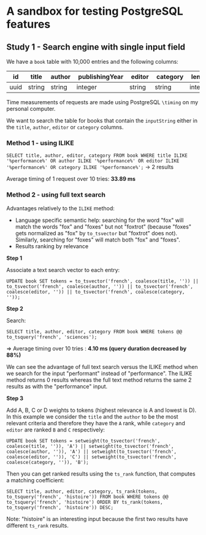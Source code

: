 # A sandbox for testing PostgreSQL features

## Study 1 - Search engine with single input field

We have a `book` table with 10,000 entries and the following columns:

| id   | title  | author |  publishingYear |  editor |  category |  lendingNumber2017 |
| ---- | ------ | ------ | --------------- | ------- | --------- | ------------------ |
| uuid | string | string | integer         | string  | string    | integer            |

Time measurements of requests are made using PostgreSQL `\timing` on my personal computer.

We want to search the table for books that contain the `inputString` either in the `title`, `author`, `editor` or `category` columns.

### Method 1 - using ILIKE

`SELECT title, author, editor, category FROM book WHERE title ILIKE '%performance%' OR author ILIKE '%performance%' OR editor ILIKE '%performance%' OR category ILIKE '%performance%';` -> 2 results

Average timing of 1 request over 10 tries: **33.89 ms**

### Method 2 - using full text search

Advantages relatively to the `ILIKE` method:

* Language specific semantic help: searching for the word "fox" will match the words "fox" and "foxes" but not "foxtrot" (because "foxes" gets normalized as "fox" by `to_tsvector` but "foxtrot" does not). Similarly, searching for "foxes" will match both "fox" and "foxes".
* Results ranking by relevance

**Step 1**

Associate a text search vector to each entry:

`UPDATE book SET tokens = to_tsvector('french', coalesce(title, '')) || to_tsvector('french', coalesce(author, '')) || to_tsvector('french', coalesce(editor, '')) || to_tsvector('french', coalesce(category, ''));`

**Step 2**

Search:

`SELECT title, author, editor, category FROM book WHERE tokens @@ to_tsquery('french', 'sciences');`

=> Average timing over 10 tries : **4.10 ms (query duration decreased by 88%)**

We can see the advantage of full text search versus the ILIKE method when we search for the input "performant" instead of "performance". The ILIKE method returns 0 results whereas the full text method returns the same 2 results as with the "performance" input.

**Step 3**

Add A, B, C or D weights to tokens (highest relevance is A and lowest is D). In this example we consider the `title` and the `author` to be the most relevant criteria and therefore they have the `A` rank, while `category` and `editor` are ranked `B` and `C` respectively:

`UPDATE book SET tokens = setweight(to_tsvector('french', coalesce(title, '')), 'A') || setweight(to_tsvector('french', coalesce(author, '')), 'A') || setweight(to_tsvector('french', coalesce(editor, '')), 'C') || setweight(to_tsvector('french', coalesce(category, '')), 'B');`

Then you can get ranked results using the `ts_rank` function, that computes a matching coefficient:

`SELECT title, author, editor, category, ts_rank(tokens, to_tsquery('french', 'histoire')) FROM book WHERE tokens @@ to_tsquery('french', 'histoire') ORDER BY ts_rank(tokens, to_tsquery('french', 'histoire')) DESC;`

Note: "histoire" is an interesting input because the first two results have different `ts_rank` results.
